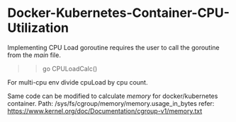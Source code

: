 # Docker-Kubernetes-Container-CPU-Utilization

Implementing CPU Load goroutine requires the user to call the goroutine from the _main_ file.
>> go CPULoadCalc()

For multi-cpu env divide cpuLoad by cpu count.

Same code can be modified to calculate _memory_ for docker/kubernetes container.
Path: /sys/fs/cgroup/memory/memory.usage_in_bytes
refer: https://www.kernel.org/doc/Documentation/cgroup-v1/memory.txt


